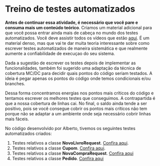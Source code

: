 # Treino de testes automatizados

**Antes de continuar essa atividade, é necessário que você pare e consuma mais um conteúdo teórico**. Criamos um material adicional para que você possa entrar ainda mais de cabeça no mundo dos testes automatizados. Você deve assistir todos os vídeos que estão [aqui](../testes-automatizados-reveladores-de-bugs). É um material denso, mas que vai te dar muita teoria interessante sobre como escrever testes automatizados de maneira sistemática e que realmente aumente a confiabilidade de execuçao do seu sistema.

Dada a sugestão de escrever os testes depois de implementar as funcionalidades, também foi sugerido uma adaptação da técnica de cobertura MC/DC para decidir quais pontos do código seriam testados. A ideia é pegar apenas os pontos do código onde temos condicionais e/ou branches.

Dessa forma concentramos energias nos pontos mais críticos do código e tentamos escrever os melhores testes que conseguimos. A contrapartida é que a nossa cobertura de linhas cai. No final, o saldo ainda tende a ser positivo, pois se você consegue cobrir os pontos mais críticos não tem porque não se adaptar a um ambiente onde seja necessário cobrir linhas mais fáceis.

No código desenvolvido por Alberto, tivemos os seguintes testes automatizados criados:

1.  Testes relativos a classe **NovoLivroRequest**. [Confira aqui](https://drive.google.com/file/d/1owVMSScq7xb6MKbt9oFJ4mysHBLR5XZ8/view?usp=sharing).
2.  Testes relativos a classe **Cupom**. [Confira aqui](https://drive.google.com/file/d/1DBHP_-ZwMi_g6PaHuEqcnZ0obTiMfUyG/view?usp=sharing).
3.  Testes relativos a classe **NovaCompraRequest**. [Confira aqui](https://drive.google.com/file/d/1ksCNelWVO-6hvw2oyhldVzDo64juHSCg/view?usp=sharing)
4.  Testes relativos a classe **Pedido**. [Confira aqui](https://drive.google.com/file/d/1dMnd5woygfSgw8agTkdoIDhS_jE0Y1Sb/view?usp=sharing)